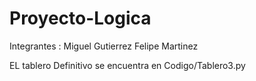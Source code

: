 # Proyecto-Logica

Integrantes : Miguel Gutierrez
              Felipe Martinez

EL tablero Definitivo se encuentra en Codigo/Tablero3.py
